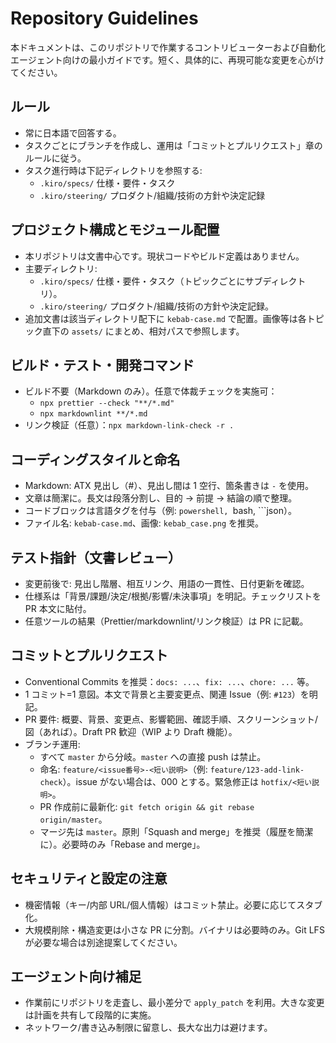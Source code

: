 # Repository Guidelines

本ドキュメントは、このリポジトリで作業するコントリビューターおよび自動化エージェント向けの最小ガイドです。短く、具体的に、再現可能な変更を心がけてください。

## ルール

- 常に日本語で回答する。
- タスクごとにブランチを作成し、運用は「コミットとプルリクエスト」章のルールに従う。
- タスク進行時は下記ディレクトリを参照する:
  - `.kiro/specs/` 仕様・要件・タスク
  - `.kiro/steering/` プロダクト/組織/技術の方針や決定記録

## プロジェクト構成とモジュール配置

- 本リポジトリは文書中心です。現状コードやビルド定義はありません。
- 主要ディレクトリ:
  - `.kiro/specs/` 仕様・要件・タスク（トピックごとにサブディレクトリ）。
  - `.kiro/steering/` プロダクト/組織/技術の方針や決定記録。
- 追加文書は該当ディレクトリ配下に `kebab-case.md` で配置。画像等は各トピック直下の `assets/` にまとめ、相対パスで参照します。

## ビルド・テスト・開発コマンド

- ビルド不要（Markdown のみ）。任意で体裁チェックを実施可：
  - `npx prettier --check "**/*.md"`
  - `npx markdownlint **/*.md`
- リンク検証（任意）：`npx markdown-link-check -r .`

## コーディングスタイルと命名

- Markdown: ATX 見出し（#）、見出し間は 1 空行、箇条書きは `-` を使用。
- 文章は簡潔に。長文は段落分割し、目的 → 前提 → 結論の順で整理。
- コードブロックは言語タグを付与（例: `powershell, `bash, ```json）。
- ファイル名: `kebab-case.md`、画像: `kebab_case.png` を推奨。

## テスト指針（文書レビュー）

- 変更前後で: 見出し階層、相互リンク、用語の一貫性、日付更新を確認。
- 仕様系は「背景/課題/決定/根拠/影響/未決事項」を明記。チェックリストを PR 本文に貼付。
- 任意ツールの結果（Prettier/markdownlint/リンク検証）は PR に記載。

## コミットとプルリクエスト

- Conventional Commits を推奨：`docs: ...`、`fix: ...`、`chore: ...` 等。
- 1 コミット=1 意図。本文で背景と主要変更点、関連 Issue（例: `#123`）を明記。
- PR 要件: 概要、背景、変更点、影響範囲、確認手順、スクリーンショット/図（あれば）。Draft PR 歓迎（WIP より Draft 機能）。
- ブランチ運用:
  - すべて `master` から分岐。`master` への直接 push は禁止。
  - 命名: `feature/<issue番号>-<短い説明>`（例: `feature/123-add-link-check`）。issue がない場合は、000 とする。緊急修正は `hotfix/<短い説明>`。
  - PR 作成前に最新化: `git fetch origin && git rebase origin/master`。
  - マージ先は `master`。原則「Squash and merge」を推奨（履歴を簡潔に）。必要時のみ「Rebase and merge」。

## セキュリティと設定の注意

- 機密情報（キー/内部 URL/個人情報）はコミット禁止。必要に応じてスタブ化。
- 大規模削除・構造変更は小さな PR に分割。バイナリは必要時のみ。Git LFS が必要な場合は別途提案してください。

## エージェント向け補足

- 作業前にリポジトリを走査し、最小差分で `apply_patch` を利用。大きな変更は計画を共有して段階的に実施。
- ネットワーク/書き込み制限に留意し、長大な出力は避けます。
